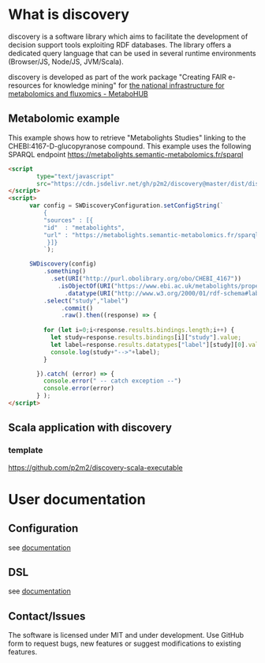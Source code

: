 # What is discovery

discovery is a software library which aims to facilitate the development of decision support tools
exploiting RDF databases.
The library offers a dedicated query language that can be used in several runtime environments (Browser/JS, Node/JS, JVM/Scala).

discovery is developed as part of the work package "Creating FAIR e-resources for knowledge mining" for [the 
national infrastructure for metabolomics and fluxomics - MetaboHUB](https://www.metabohub.fr/home.html) 

## Metabolomic example

This example shows how to retrieve "Metabolights Studies" 
linking to the CHEBI:4167-D-glucopyranose compound. This example uses the following SPARQL endpoint https://metabolights.semantic-metabolomics.fr/sparql


```html
<script 
        type="text/javascript" 
        src="https://cdn.jsdelivr.net/gh/p2m2/discovery@master/dist/discovery-web.min.js"> 
</script>
<script>
      var config = SWDiscoveryConfiguration.setConfigString(`
          {
          "sources" : [{
          "id"  : "metabolights",
          "url" : "https://metabolights.semantic-metabolomics.fr/sparql"
           }]}
          `);

      SWDiscovery(config)
          .something()
            .set(URI("http://purl.obolibrary.org/obo/CHEBI_4167"))
              .isObjectOf(URI("https://www.ebi.ac.uk/metabolights/property#Xref"),"study")
                .datatype(URI("http://www.w3.org/2000/01/rdf-schema#label"),"label")
          .select("study","label")
               .commit()
               .raw().then((response) => {
          
          for (let i=0;i<response.results.bindings.length;i++) {
            let study=response.results.bindings[i]["study"].value;
            let label=response.results.datatypes["label"][study][0].value; 
            console.log(study+"-->"+label);
          }

        }).catch( (error) => {
          console.error(" -- catch exception --")
          console.error(error)
        } );
</script>
```

## Scala application with discovery

### template

https://github.com/p2m2/discovery-scala-executable

# User documentation

## Configuration

see [documentation](./api/inrae/semantic_web/StatementConfigurationException.html)

## DSL

see [documentation](./api/inrae/semantic_web/SWDiscovery.html)

## Contact/Issues

The software is licensed under MIT and under development.
Use GitHub form to request bugs, new features or suggest modifications to existing features. 
